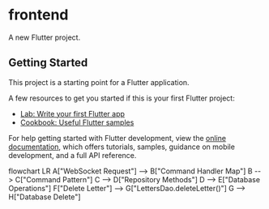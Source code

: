 # frontend

A new Flutter project.

## Getting Started

This project is a starting point for a Flutter application.

A few resources to get you started if this is your first Flutter project:

- [Lab: Write your first Flutter app](https://docs.flutter.dev/get-started/codelab)
- [Cookbook: Useful Flutter samples](https://docs.flutter.dev/cookbook)

For help getting started with Flutter development, view the
[online documentation](https://docs.flutter.dev/), which offers tutorials,
samples, guidance on mobile development, and a full API reference.


<!-- Web socket pattern -->

flowchart LR
  A["WebSocket Request"] --> B["Command Handler Map"]
  B --> C["Command Pattern"]
  C --> D["Repository Methods"]
  D --> E["Database Operations"]
  F["Delete Letter"] --> G["LettersDao.deleteLetter()"]
  G --> H["Database Delete"]

  <!--  -->
